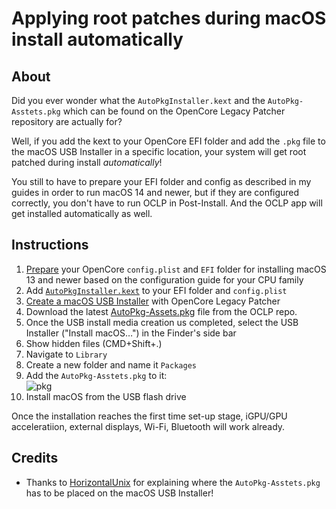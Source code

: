 # Applying root patches during macOS install automatically 

## About

Did you ever wonder what the `AutoPkgInstaller.kext` and the `AutoPkg-Asstets.pkg` which can be found on the OpenCore Legacy Patcher repository are actually for?

Well, if you add the kext to your OpenCore EFI folder and add the `.pkg` file to the macOS USB Installer in a specific location, your system will get root patched during install *automatically*!

You still to have to prepare your EFI folder and config as described in my guides in order to run macOS 14 and newer, but if they are configured correctly, you don't have to run OCLP in Post-Install. And the OCLP app will get installed automatically as well.

## Instructions

1. [Prepare](https://github.com/5T33Z0/OC-Little-Translated/tree/main/14_OCLP_Wintel#configuration-guides) your OpenCore `config.plist` and `EFI` folder for installing macOS 13 and newer based on the configuration guide for your CPU family
2. Add [`AutoPkgInstaller.kext`](https://github.com/dortania/OpenCore-Legacy-Patcher/tree/main/payloads/Kexts/Acidanthera) to your EFI folder and `config.plist`
3. [Create a macOS USB Installer](https://dortania.github.io/OpenCore-Legacy-Patcher/INSTALLER.html#downloading-the-installer) with OpenCore Legacy Patcher
4. Download the latest [AutoPkg-Assets.pkg](https://github.com/dortania/OpenCore-Legacy-Patcher/releases) file from the OCLP repo.
5. Once the USB install media creation us completed, select the USB Installer ("Install macOS…") in the Finder's side bar
6. Show hidden files (CMD+Shift+.)
7. Navigate to `Library` 
8. Create a new folder and name it `Packages`
9. Add the `AutoPkg-Asstets.pkg` to it:<br>![pkg](https://github.com/user-attachments/assets/fa8ceb1d-2faa-42cb-9695-c2b23314fde0)
10. Install macOS from the USB flash drive

Once the installation reaches the first time set-up stage, iGPU/GPU acceleratiion, external displays, Wi-Fi, Bluetooth will work already.

## Credits

- Thanks to [HorizontalUnix](https://github.com/HorizonUnix/PatchSonomaWiFiOnTheFly) for explaining where the `AutoPkg-Asstets.pkg` has to be placed on the macOS USB Installer!
